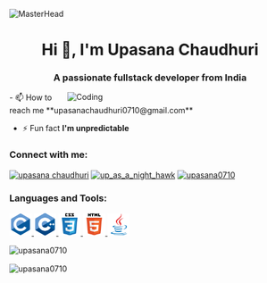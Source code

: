 ![MasterHead](https://www.charpeni.com/static/images/arrow-functions-in-class-properties-might-not-be-as-great-as-we-think/banner.gif)
<h1 align="center">Hi 👋, I'm Upasana Chaudhuri</h1>
<h3 align="center">A passionate fullstack developer from India</h3>
<img align="right"alt="Coding"width="400"src="https://cdn.dribbble.com/users/2704414/screenshots/7466903/media/b08ab576316bd4582fef189f471cd9e5.gif">
- 📫 How to reach me **upasanachaudhuri0710@gmail.com**

- ⚡ Fun fact **I'm unpredictable**

<h3 align="left">Connect with me:</h3>
<p align="left">
<a href="https://linkedin.com/in/upasana chaudhuri" target="blank"><img align="center" src="https://raw.githubusercontent.com/rahuldkjain/github-profile-readme-generator/master/src/images/icons/Social/linked-in-alt.svg" alt="upasana chaudhuri" height="30" width="40" /></a>
<a href="https://instagram.com/up_as_a_night_hawk" target="blank"><img align="center" src="https://raw.githubusercontent.com/rahuldkjain/github-profile-readme-generator/master/src/images/icons/Social/instagram.svg" alt="up_as_a_night_hawk" height="30" width="40" /></a>
<a href="https://www.codechef.com/users/upasana0710" target="blank"><img align="center" src="https://cdn.jsdelivr.net/npm/simple-icons@3.1.0/icons/codechef.svg" alt="upasana0710" height="30" width="40" /></a>
</p>

<h3 align="left">Languages and Tools:</h3>
<p align="left"> <a href="https://www.cprogramming.com/" target="_blank" rel="noreferrer"> <img src="https://raw.githubusercontent.com/devicons/devicon/master/icons/c/c-original.svg" alt="c" width="40" height="40"/> </a> <a href="https://www.w3schools.com/cpp/" target="_blank" rel="noreferrer"> <img src="https://raw.githubusercontent.com/devicons/devicon/master/icons/cplusplus/cplusplus-original.svg" alt="cplusplus" width="40" height="40"/> </a> <a href="https://www.w3schools.com/css/" target="_blank" rel="noreferrer"> <img src="https://raw.githubusercontent.com/devicons/devicon/master/icons/css3/css3-original-wordmark.svg" alt="css3" width="40" height="40"/> </a> <a href="https://www.w3.org/html/" target="_blank" rel="noreferrer"> <img src="https://raw.githubusercontent.com/devicons/devicon/master/icons/html5/html5-original-wordmark.svg" alt="html5" width="40" height="40"/> </a> <a href="https://www.java.com" target="_blank" rel="noreferrer"> <img src="https://raw.githubusercontent.com/devicons/devicon/master/icons/java/java-original.svg" alt="java" width="40" height="40"/> </a> </p>

<p><img align="center" src="https://github-readme-stats.vercel.app/api/top-langs?username=upasana0710&show_icons=true&locale=en&layout=compact" alt="upasana0710" /></p>

<p><img align="center" src="https://github-readme-streak-stats.herokuapp.com/?user=upasana0710&" alt="upasana0710" /></p>
